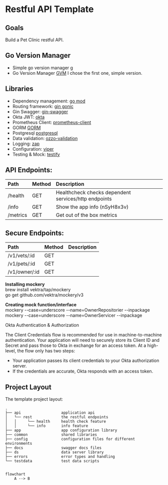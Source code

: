 # Restful API Template

## Goals
Build a Pet Clinic restful API.

## Go Version Manager
* Simple go version manager [g](https://github.com/stefanmaric/g)
* Go Version Manager [GVM](https://github.com/moovweb/gvm)
I chose the first one, simple version.


## Libraries

* Dependency management: [go mod](https://blog.golang.org/using-go-modules)
* Routing framework: [gin gonic](https://github.com/gin-gonic/gin)
* Gin Swagger: [gin-swagger](https://github.com/swaggo/gin-swagger)
* Okta JWT: [okta](https://www.okta.com/)
* Prometheus Client: [prometheus-client](https://github.com/prometheus/client_golang/prometheus/promhttp)
* GORM [GORM](https://gorm.io/)
* Postgresql [postgresql](gorm.io/driver/postgres)
* Data validation: [ozzo-validation](https://github.com/go-ozzo/ozzo-validation)
* Logging: [zap](https://github.com/uber-go/zap)
* Configuration: [viper](https://github.com/spf13/viper)
* Testing & Mock: [testify](https://github.com/stretchr/testify)


## API Endpoints:

| Path     | Method | Description                                          |
|:---------|:-------|:-----------------------------------------------------|
| /health  | GET    | Healthcheck checks dependent services/http endpoints |
| /info    | GET    | Show the app info (nSyH8x3v)                         |
| /metrics | GET    | Get out of the box metrics                           |


## Secure Endpoints:

| Path          | Method | Description |
|:--------------|:-------|:------------|
| /v1/vets/:id  | GET    |             |
| /v1/pets/:id  | GET    |             |
| /v1/owner/:id | GET    |             |


**Installing mockery**<br/>
brew install vektra/tap/mockery<br/>
go get github.com/vektra/mockery/v3<br/>

**Creating mock function/interface**<br/>
mockery --case=underscore --name=OwnerRepositorier  --inpackage<br/>
mockery --case=underscore --name=OwnerServicer  --inpackage<br/>


Okta Authentication & Authorization

The Client Credentials flow is recommended for use in machine-to-machine authentication. Your application will need to securely store its Client ID and Secret and pass those to Okta in exchange for an access token. At a high-level, the flow only has two steps:

* Your application passes its client credentials to your Okta authorization server.
* If the credentials are accurate, Okta responds with an access token.



## Project Layout

The template project layout:

```
.
├── api                  application api
│   └── rest             the restful endpoints
│   │     └── health     health check feature
│   │     └── info       info feature
├── app                  app configuration library
├── common               shared libraries
├── config               configuration files for different environments
├── docs                 swagger docs files
├── ds                   data server library
├── errors               error types and handling
└── testdata             test data scripts
```

```mermaid

flowchart
    A --> B

```